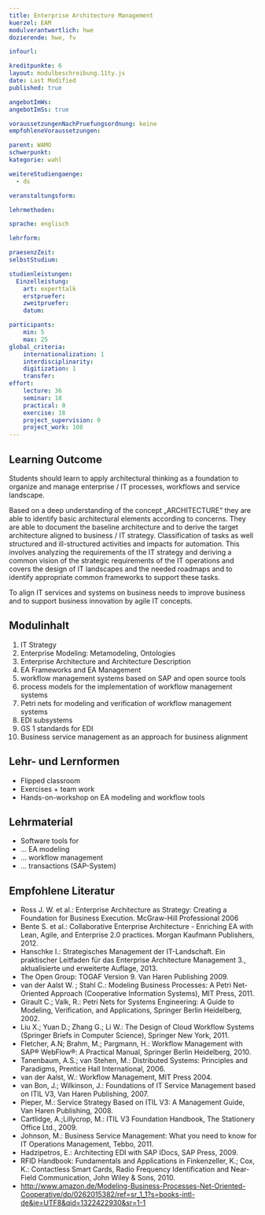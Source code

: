 ```yaml
---
title: Enterprise Architecture Management
kuerzel: EAM
modulverantwortlich: hwe
dozierende: hwe, fv

infourl: 

kreditpunkte: 6
layout: modulbeschreibung.11ty.js
date: Last Modified
published: true

angebotImWs: 
angebotImSs: true

voraussetzungenNachPruefungsordnung: keine
empfohleneVoraussetzungen:

parent: WAMO
schwerpunkt:
kategorie: wahl

weitereStudiengaenge: 
  - ds

veranstaltungsform: 

lehrmethoden:

sprache: englisch

lehrform:

praesenzZeit: 
selbstStudium: 

studienleistungen:
  Einzelleistung:
    art: experttalk
    erstpruefer: 
    zweitpruefer: 
    datum:

participants:
    min: 5
    max: 25
global_criteria:
    internationalization: 1
    interdisciplinarity:
    digitization: 1
    transfer:
effort:
    lecture: 36
    seminar: 18
    practical: 0
    exercise: 18
    project_supervision: 0
    project_work: 108
---
```




## Learning Outcome


Students should learn to apply architectural thinking as a foundation to organize and 
manage enterprise / IT processes, workflows and service landscape.


Based on a deep understanding of the concept „ARCHITECTURE“ they are able to 
identify basic architectural elements according to concerns. They are able to document the baseline
architecture and to derive the target architecture aligned to  business / IT strategy.
Classification of tasks as well structured and ill-structured activities and impacts for automation. 
This involves analyzing the requirements of the IT strategy and deriving a common vision of the strategic
requirements of the IT operations and covers the design of IT landscapes and the needed roadmaps and
to identify appropriate common frameworks to support these tasks.


To align IT services and systems on business needs to improve business and to support 
business innovation by agile IT concepts.



  
## Modulinhalt

1. IT Strategy
2. Enterprise Modeling: Metamodeling, Ontologies
3. Enterprise Architecture and Architecture Description
4. EA Frameworks and EA Management
5. workflow management systems based on SAP and open source tools
6. process models for the implementation of workflow management systems
7. Petri nets for modeling and verification of workflow management systems
8. EDI subsystems
9. GS 1 standards for EDI
10. Business service management as an approach for business alignment



## Lehr- und Lernformen

* Flipped classroom
* Exercises + team work
* Hands-on-workshop on EA modeling and workflow tools



## Lehrmaterial

* Software tools for
* ... EA modeling
* ... workflow management
* ... transactions (SAP-System)


## Empfohlene Literatur

* Ross J. W. et al.: Enterprise Architecture as Strategy: Creating a Foundation for Business Execution. McGraw-Hill Professional 2006
* Bente S. et al.: Collaborative Enterprise Architecture - Enriching EA with Lean, Agile, and Enterprise 2.0 practices. Morgan Kaufmann Publishers, 2012.
* Hanschke I.: Strategisches Management der IT-Landschaft. Ein praktischer Leitfaden für das Enterprise Architecture Management 3., aktualisierte und erweiterte Auflage, 2013.
* The Open Group: TOGAF Version 9. Van Haren Publishing 2009.
* van der Aalst W. ; Stahl C.: Modeling Business Processes: A Petri Net-Oriented Approach (Cooperative Information Systems), MIT Press, 2011.
* Girault C.; Valk, R.: Petri Nets for Systems Engineering: A Guide to Modeling, Verification, and Applications, Springer Berlin Heidelberg, 2002.
* Liu X.; Yuan D.; Zhang G.; Li W.: The Design of Cloud Workflow Systems (Springer Briefs in Computer Science), Springer New York, 2011.
* Fletcher, A.N; Brahm, M.; Pargmann, H.: Workflow Management with SAP® WebFlow®: A Practical Manual, Springer Berlin Heidelberg, 2010.
* Tanenbaum, A.S.; van Stehen, M.:  Distributed Systems: Principles and Paradigms, Prentice Hall International, 2006.  
* van der Aalst, W.: Workflow Management, MIT Press 2004.
* van Bon, J.; Wilkinson, J.: Foundations of IT Service Management based on ITIL V3, Van Haren Publishing, 2007.
* Pieper, M.: Service Strategy Based on ITIL V3: A Management Guide, Van Haren Publishing, 2008.
* Cartlidge, A.;Lillycrop, M.: ITIL V3 Foundation Handbook, The Stationery Office Ltd., 2009.
* Johnson, M.: Business Service Management: What you need to know for IT Operations Management, Tebbo, 2011.
* Hadzipetros, E.: Architecting EDI with SAP IDocs, SAP Press, 2009.
* RFID Handbook: Fundamentals and Applications in Finkenzeller, K.; Cox, K.: Contactless Smart Cards, Radio Frequency Identification and Near-Field Communication, John Wiley & Sons, 2010.
* http://www.amazon.de/Modeling-Business-Processes-Net-Oriented-Cooperative/dp/0262015382/ref=sr_1_1?s=books-intl-de&ie=UTF8&qid=1322422930&sr=1-1
